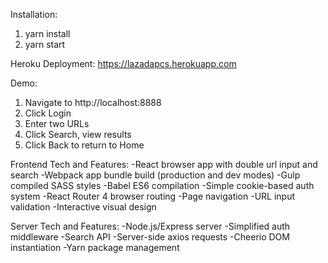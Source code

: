 Installation:
1) yarn install
2) yarn start

Heroku Deployment:
https://lazadapcs.herokuapp.com

Demo:
1) Navigate to http://localhost:8888
2) Click Login
3) Enter two URLs
4) Click Search, view results
5) Click Back to return to Home


Frontend Tech and Features:
-React browser app with double url input and search
-Webpack app bundle build (production and dev modes)
-Gulp compiled SASS styles
-Babel ES6 compilation
-Simple cookie-based auth system
-React Router 4 browser routing
-Page navigation
-URL input validation
-Interactive visual design

Server Tech and Features:
-Node.js/Express server
-Simplified auth middleware
-Search API
-Server-side axios requests
-Cheerio DOM instantiation
-Yarn package management




